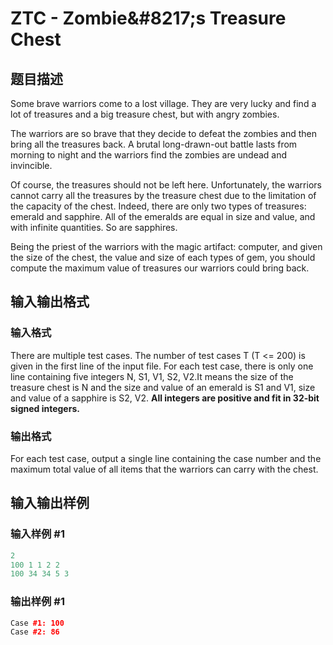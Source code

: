 # ZTC - Zombie&amp;#8217;s Treasure Chest

## 题目描述

Some brave warriors come to a lost village. They are very lucky and find a lot of treasures and a big treasure chest, but with angry zombies.

The warriors are so brave that they decide to defeat the zombies and then bring all the treasures back. A brutal long-drawn-out battle lasts from morning to night and the warriors find the zombies are undead and invincible.

Of course, the treasures should not be left here. Unfortunately, the warriors cannot carry all the treasures by the treasure chest due to the limitation of the capacity of the chest. Indeed, there are only two types of treasures: emerald and sapphire. All of the emeralds are equal in size and value, and with infinite quantities. So are sapphires.

Being the priest of the warriors with the magic artifact: computer, and given the size of the chest, the value and size of each types of gem, you should compute the maximum value of treasures our warriors could bring back.

## 输入输出格式

### 输入格式

There are multiple test cases. The number of test cases T (T <= 200) is given in the first line of the input file. For each test case, there is only one line containing five integers N, S1, V1, S2, V2.It means the size of the treasure chest is N and the size and value of an emerald is S1 and V1, size and value of a sapphire is S2, V2. **All integers are positive and fit in 32-bit signed integers.**

### 输出格式

For each test case, output a single line containing the case number and the maximum total value of all items that the warriors can carry with the chest.

## 输入输出样例

### 输入样例 #1

```cpp
2
100 1 1 2 2
100 34 34 5 3
```


### 输出样例 #1

```cpp
Case #1: 100
Case #2: 86
```


